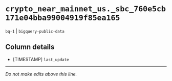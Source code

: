 # `crypto_near_mainnet_us._sbc_760e5cb171e04bba99004919f85ea165`
`bq-1` | `bigquery-public-data`

## Column details
* [TIMESTAMP] `last_update`

-------------------------------------------------------------------------------
*Do not make edits above this line.*
